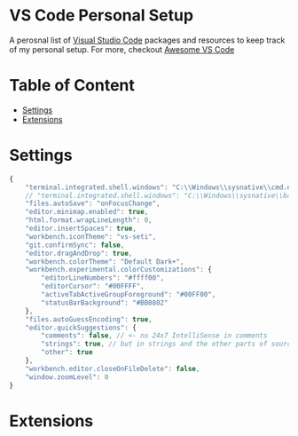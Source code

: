# VS Code Personal Setup
A perosnal list of [Visual Studio Code](https://code.visualstudio.com/) packages and resources to keep track of my personal setup.
For more, checkout [Awesome VS Code](https://github.com/viatsko/awesome-vscode)

# Table of Content
- [Settings](Settings)
- [Extensions](Extensions)

# Settings
```javascript
{
	"terminal.integrated.shell.windows": "C:\\Windows\\sysnative\\cmd.exe",
	// "terminal.integrated.shell.windows": "C:\\Windows\\sysnative\\bash.exe",
	"files.autoSave": "onFocusChange",
	"editor.minimap.enabled": true,
	"html.format.wrapLineLength": 0,
	"editor.insertSpaces": true,
	"workbench.iconTheme": "vs-seti",
	"git.confirmSync": false,
	"editor.dragAndDrop": true,
	"workbench.colorTheme": "Default Dark+",
	"workbench.experimental.colorCustomizations": {
		"editorLineNumbers": "#ffff00",
		"editorCursor": "#00FFFF",
		"activeTabActiveGroupForeground": "#00FF00",
		"statusBarBackground": "#BB0802"
	},
	"files.autoGuessEncoding": true,
	"editor.quickSuggestions": {
		"comments": false, // <- no 24x7 IntelliSense in comments
		"strings": true, // but in strings and the other parts of source files
		"other": true
	},
	"workbench.editor.closeOnFileDelete": false,
	"window.zoomLevel": 0
}
```

# Extensions



